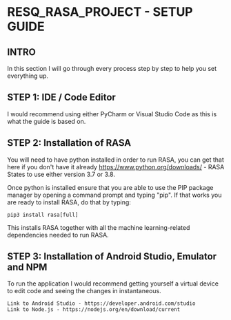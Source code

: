 # RESQ_RASA_PROJECT - SETUP GUIDE

**INTRO**
-----
In this section I will go through every process step by step to help you set everything up.

**STEP 1:** IDE / Code Editor
-----
I would recommend using either PyCharm or Visual Studio Code as this is what the guide is based on.

**STEP 2:** Installation of RASA
-----
You will need to have python installed in order to run RASA, you can get that here if you don't have it already
https://www.python.org/downloads/ - RASA States to use either version 3.7 or 3.8.

Once python is installed ensure that you are able to use the PIP package manager by opening a command prompt and typing "pip".
If that works you are ready to install RASA, do that by typing:
```
pip3 install rasa[full]
```
This installs RASA together with all the machine learning-related dependencies needed to run RASA.

**STEP 3:** Installation of Android Studio, Emulator and NPM
-----
To run the application I would recommend getting yourself a virtual device to edit code and seeing the changes in instantaneous.

```
Link to Android Studio - https://developer.android.com/studio
Link to Node.js - https://nodejs.org/en/download/current
```
